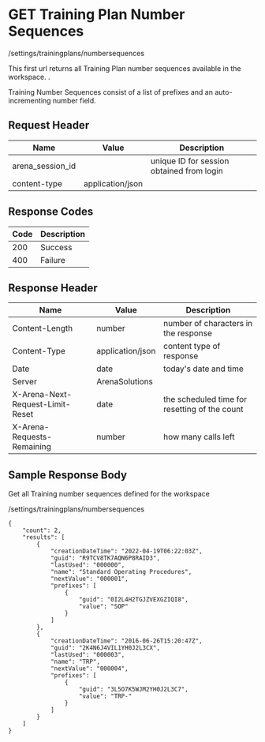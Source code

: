 # GET Training Plan Number Sequences


/settings/trainingplans/numbersequences

This first url returns all  Training Plan number sequences available in the workspace. .  

Training Number Sequences consist of a list of  prefixes and an auto\-incrementing number field.

## Request Header

| Name | Value | Description |
|  --- |  --- |  --- | 
| arena_session_id |   | unique ID for session obtained from login |
| content\-type | application/json |   |

## Response Codes

| Code | Description |
|  --- |  --- | 
| 200 | Success |
| 400 | Failure |

## Response Header

| Name | Value | Description |
|  --- |  --- |  --- | 
| Content\-Length | number | number of characters in the response |
| Content\-Type | application/json | content type of response |
| Date | date | today's date and time |
| Server | ArenaSolutions |   |
| X\-Arena\-Next\-Request\-Limit\-Reset  | date | the scheduled time for resetting of the count |
| X\-Arena\-Requests\-Remaining  | number | how many calls left |

## Sample Response Body
Get all Training number sequences defined for the workspace



/settings/trainingplans/numbersequences

```
{
    "count": 2,
    "results": [
        {
            "creationDateTime": "2022-04-19T06:22:03Z",
            "guid": "R9TCV8TK7AQN6P8RAID3",
            "lastUsed": "000000",
            "name": "Standard Operating Procedures",
            "nextValue": "000001",
            "prefixes": [
                {
                    "guid": "0I2L4H2TGJZVEXGZIQI8",
                    "value": "SOP"
                }
            ]
        },
        {
            "creationDateTime": "2016-06-26T15:20:47Z",
            "guid": "2K4N6J4VIL1YH0J2L3CX",
            "lastUsed": "000003",
            "name": "TRP",
            "nextValue": "000004",
            "prefixes": [
                {
                    "guid": "3L5O7K5WJM2YH0J2L3C7",
                    "value": "TRP-"
                }
            ]
        }
    ]
}
```
